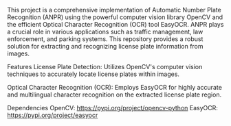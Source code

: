 
This project is a comprehensive implementation of Automatic Number Plate Recognition (ANPR) using the powerful computer vision library OpenCV and the efficient Optical Character Recognition (OCR) tool EasyOCR. ANPR plays a crucial role in various applications such as traffic management, law enforcement, and parking systems. This repository provides a robust solution for extracting and recognizing license plate information from images.

Features
License Plate Detection: Utilizes OpenCV's computer vision techniques to accurately locate license plates within images.

Optical Character Recognition (OCR): Employs EasyOCR for highly accurate and multilingual character recognition on the extracted license plate region.

Dependencies
OpenCV: https://pypi.org/project/opencv-python
EasyOCR: https://pypi.org/project/easyocr
